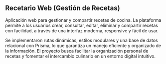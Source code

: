 ## Recetario Web (Gestión de Recetas)

Aplicación web para gestionar y compartir recetas de cocina. La plataforma permite a los usuarios crear, consultar, editar, eliminar y compartir recetas con facilidad, a través de una interfaz moderna, responsive y fácil de usar.

Se implementaron rutas dinámicas, estilos modulares y una base de datos relacional con Prisma, lo que garantiza un manejo eficiente y organizado de la información. El proyecto busca facilitar la organización personal de recetas y fomentar el intercambio culinario en un entorno digital intuitivo.
